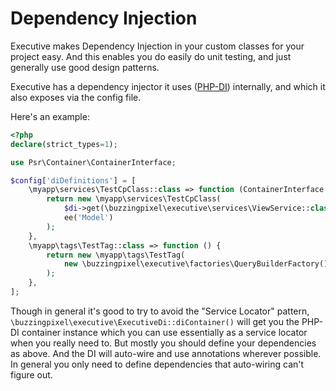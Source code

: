 # Dependency Injection

Executive makes Dependency Injection in your custom classes for your project easy. And this enables you do easily do unit testing, and just generally use good design patterns.

Executive has a dependency injector it uses ([PHP-DI]([http://php-di.org/)) internally, and which it also exposes via the config file.

Here's an example:

```php
<?php
declare(strict_types=1);

use Psr\Container\ContainerInterface;

$config['diDefinitions'] = [
    \myapp\services\TestCpClass::class => function (ContainerInterface $di) {
        return new \myapp\services\TestCpClass(
            $di->get(\buzzingpixel\executive\services\ViewService::class),
            ee('Model')
        );
    },
    \myapp\tags\TestTag::class => function () {
        return new \myapp\tags\TestTag(
            new \buzzingpixel\executive\factories\QueryBuilderFactory()
        );
    },
];
```

Though in general it's good to try to avoid the "Service Locator" pattern, `\buzzingpixel\executive\ExecutiveDi::diContainer()` will get you the PHP-DI container instance which you can use essentially as a service locator when you really need to. But mostly you should define your dependencies as above. And the DI will auto-wire and use annotations wherever possible. In general you only need to define dependencies that auto-wiring can't figure out.
